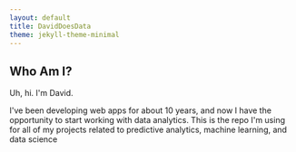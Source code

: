 ```yaml
---
layout: default
title: DavidDoesData
theme: jekyll-theme-minimal
---
```


## Who Am I?

Uh, hi. I'm David.

I've been developing web apps for about 10 years, and now I have the opportunity to start working with data analytics. This is the repo I'm using for all of my projects related to predictive analytics, machine learning, and data science
